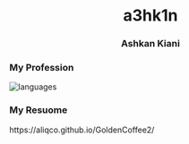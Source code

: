 <div align='center'>
  <h1>a3hk1n</h1>
  <h3>Ashkan Kiani</h3>
</div>
<h3>My Profession</h3>
<img src='https://skillicons.dev/icons?i=html,css,tailwindcss,js,react' alt='languages'>
<h3>My Resuome</h3>
<a>https://aliqco.github.io/GoldenCoffee2/</a>
